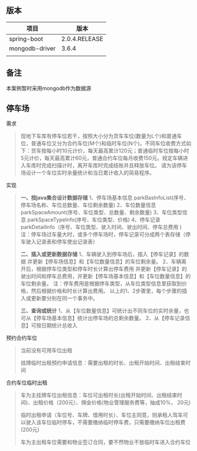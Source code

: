 ## 版本

| 项目           | 版本          |
| -------------- | ------------- |
| spring-boot    | 2.0.4.RELEASE |
| mongodb-driver | 3.6.4         |
|                |               |



## 备注

本案例暂时采用mongodb作为数据源



## 停车场

需求

> 现地下车库有停车位若干，按照大小分为货车车位(数量为L个)和普通车位，普通车位又分为合约车位(M个)和临时车位(N个)。不同车位收费方式如下：货车按每小时10元计价，每天最高累计120元；普通临时车位按每小时5元计价，每天最高累计60元，普通合约车位每月收费150元。规定车辆进入车库时完成扫描计时，离开车库时完成结账并且释放车位。
> 请为该停车场设计一个车位实时余量统计和当日累计收入的简易程序。

实现

> **一、按java集合设计数据存储**
> 1、停车场基本信息 parkBasInfoList(序号、停车场名称、车位总数量、车位剩余数量)
> 2、车位数量信息 parkSpaceAmount(序号、车位类型、总数量、剩余数量)
> 3、车位类型信息 parkSpaceTypeInfo(序号、车位类型、价格)
> 4、停车记录 parkDetailInfo（序号、车位类型、驶入时间、驶出时间、停车总费用 )
> 注：停车场过车量大时，或多个停车场时，停车记录可分成两个表存储（停车驶入记录表和停车使出记录表）
>
> **二、插入或更新数据存储**
> 1、车辆驶入到停车场后，插入【停车记录】的数据
> 并更新【停车场信息】和【车位数量信息】的车位剩余量。
> 2、车辆离开后，根据停车位类型和停车时长计算出停车费用
> 并更新【停车记录】的驶出时间和停车总费用，并更新【停车场基本信息】和【车位数量信息】的车位剩余量。
> 注：停车费用是根据停车类型，从车位类型信息里获取到价格，然后根据价格和时长计算出费用。
> 以上的1、2步骤里，每个步骤的插入或更新要分别在同一个事务中。
>
> **三、查询或统计**
> 1、从【车位数量信息】可统计出不同车位的实时余量，也可从【停车场基本信息】统计出停车场的总剩余数量。
> 2、从【停车记录信息】可按日期统计总收入



预约合约车位

>当前没有可用车位出租
>
>挂牌临时出租预约申请信息：需要出租的时长、出租开始时间、出租结束时间

合约车位临时出租

> 车为主挂牌车位出租信息：车位可出租时长(出租开始时间、出租结束时间)、出租价格（200元）、佣金价格(物业管理服务费等，抽成10%， 20元)
>
> 临时出租申请（车位号、车牌、借用时长）、车位主同意，则承租人驾车可以驶入该车位临时停车，不需要缴纳临时停车费，只需要缴纳车位出租费(200元)
>
> 车为主出租车位需要和物业签订合同，要不然物业不放临时车进入合约车位

